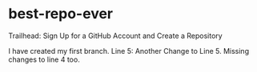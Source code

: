 # best-repo-ever
Trailhead: Sign Up for a GitHub Account and Create a Repository

I have created my first branch.
Line 5: Another Change to Line 5.  Missing changes to line 4 too.